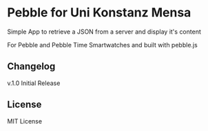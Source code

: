 # Pebble for Uni Konstanz Mensa

Simple App to retrieve a JSON from a server and display it's content

For Pebble and Pebble Time Smartwatches and built with pebble.js


## Changelog
v.1.0 Initial Release

## License
MIT License
